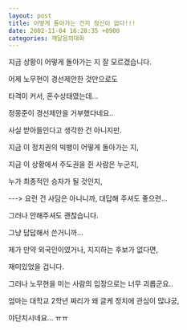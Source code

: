 ```yaml
---
layout: post
title: 어떻게 돌아가는 건지 정신이 없다!!!
date: 2002-11-04 16:28:35 +0900
categories: 깨달음의대화
---
```

지금 상황이 어떻게 돌아가는 지 잘 모르겠습니다.
  

  
어제 노무현이 경선제안한 것만으로도
  
타격이 커서, 혼수상태였는데...
  

  
정몽준이 경선제안을 거부했다네요..
  
사실 받아들인다고 생각한 건 아니지만.
  

  
지금 이 정치권의 빅뱅이 어떻게 돌아가는 지,
  
지금 이 상황에서 주도권을 쥔 사람은 누군지,
  
누가 최종적인 승자가 될 것인지,
  

  
\---> 요런 건 사담은 아니니까, 대답해 주셔도 좋으련...
         
그러나 안해주셔도 괜찮습니다.
         
그냥 답답해서 쓴거니까...
  

  

  
제가 만약 외국인이였거나, 지지하는 후보가 없다면,
  
재미있었을 겁니다.
  
그러나 노무현을 미는 사람의 입장으로는 너무 괴롭군요..
  
엄마는 대학교 2학년 짜리가 왜 글케 정치에 관심이 많냐궁,
  
야단치시네요... ㅠㅠ